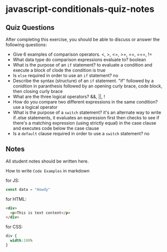 # javascript-conditionals-quiz-notes

## Quiz Questions

After completing this exercise, you should be able to discuss or answer the following questions:

- Give 6 examples of comparison operators.
<, >, <=, >=, ==, ===, !=
- What data type do comparison expressions evaluate to?
boolean
- What is the purpose of an `if` statement?
to evaluate a condition and execute a block of clode the condition is true
- Is `else` required in order to use an `if` statement?
no
- Describe the syntax (structure) of an `if` statement.
"if" followed by a conidtion in paranthesis followed by an opening curly brace, code block, then closing curly brace
- What are the three logical operators?
&&, ||, !
- How do you compare two different expressions in the same condition?
use a logical operator
- What is the purpose of a `switch` statement?
it's an alternate way to write if..else statements, it evaluates an expression first then checks to see if there's a matching expression (using strictly equal) in the case clause and executes code below the case clause
- Is a `default` clause required in order to use a `switch` statement?
no
## Notes

All student notes should be written here.


How to write `Code Examples` in markdown

for JS:
```javascript
const data = "Howdy"
```

for HTML:
```html
<div>
  <p>This is text content</p>
</div>
```

for CSS:
```css
div {
  width:100%
}
```
